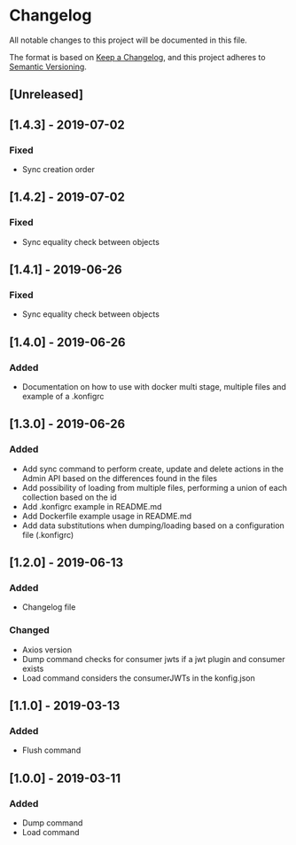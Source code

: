 # Changelog
All notable changes to this project will be documented in this file.

The format is based on [Keep a Changelog](https://keepachangelog.com/en/1.0.0/),
and this project adheres to [Semantic Versioning](https://semver.org/spec/v2.0.0.html).

## [Unreleased]

## [1.4.3] - 2019-07-02
### Fixed
- Sync creation order

## [1.4.2] - 2019-07-02
### Fixed
- Sync equality check between objects

## [1.4.1] - 2019-06-26
### Fixed
- Sync equality check between objects

## [1.4.0] - 2019-06-26
### Added
- Documentation on how to use with docker multi stage, multiple files and example of a .konfigrc

## [1.3.0] - 2019-06-26
### Added
- Add sync command to perform create, update and delete actions in the Admin API based on the differences found in the files
- Add possibility of loading from multiple files, performing a union of each collection based on the id
- Add .konfigrc example in README.md
- Add Dockerfile example usage in README.md
- Add data substitutions when dumping/loading based on a configuration file (.konfigrc)

## [1.2.0] - 2019-06-13
### Added
- Changelog file

### Changed
- Axios version
- Dump command checks for consumer jwts if a jwt plugin and consumer exists
- Load command considers the consumerJWTs in the konfig.json

## [1.1.0] - 2019-03-13
### Added
- Flush command

## [1.0.0] - 2019-03-11
### Added
- Dump command
- Load command
